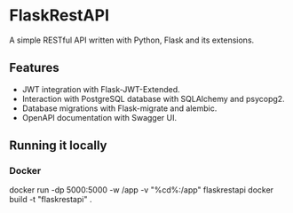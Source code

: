 # FlaskRestAPI
A simple RESTful API written with Python, Flask and its extensions.

## Features
- JWT integration with Flask-JWT-Extended.
- Interaction with PostgreSQL database with SQLAlchemy and psycopg2.
- Database migrations with Flask-migrate and alembic.
- OpenAPI documentation with Swagger UI.

## Running it locally
### Docker
docker run -dp 5000:5000 -w /app -v "%cd%:/app" flaskrestapi
docker build -t "flaskrestapi" .
